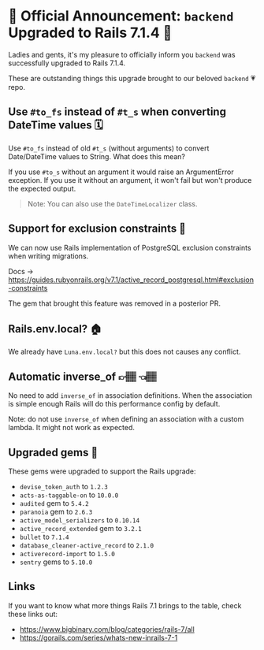# 🎊 Official Announcement: `backend` Upgraded to Rails 7.1.4 🎊

Ladies and gents, it's my pleasure to officially inform you `backend` was successfully upgraded to Rails 7.1.4.

These are outstanding things this upgrade brought to our beloved `backend` 💗 repo.

## Use `#to_fs` instead of `#t_s` when converting DateTime values 🗓️

Use `#to_fs` instead of old `#t_s` (without arguments) to convert Date/DateTime values to String. What does this mean?

If you use `#to_s` without an argument it would raise an ArgumentError exception. If you use it without an argument, it won't fail but won't produce the expected output.

> Note: You can also use the `DateTimeLocalizer` class.

## Support for exclusion constraints 🔐

We can now use Rails implementation of PostgreSQL exclusion constraints when writing migrations.

Docs -> https://guides.rubyonrails.org/v7.1/active_record_postgresql.html#exclusion-constraints

The gem that brought this feature was removed in a posterior PR.

## Rails.env.local? 🏠

We already have `Luna.env.local?` but this does not causes any conflict.

## Automatic inverse_of 👉🏽 👈🏽

No need to add `inverse_of` in association definitions. When the association is simple enough Rails will do this performance config by default.

Note: do not use `inverse_of` when defining an association with a custom lambda. It might not work as expected.

## Upgraded gems 🧰

These gems were upgraded to support the Rails upgrade:

- `devise_token_auth` to `1.2.3`
- `acts-as-taggable-on` to `10.0.0`
- `audited` gem to `5.4.2`
- `paranoia` gem to `2.6.3`
- `active_model_serializers` to `0.10.14`
- `active_record_extended` gem to `3.2.1`
- `bullet` to `7.1.4`
- `database_cleaner-active_record` to `2.1.0`
- `activerecord-import` to `1.5.0`
- `sentry` gems to `5.10.0`

## Links

If you want to know what more things Rails 7.1 brings to the table, check these links out:

- https://www.bigbinary.com/blog/categories/rails-7/all
- https://gorails.com/series/whats-new-inrails-7-1